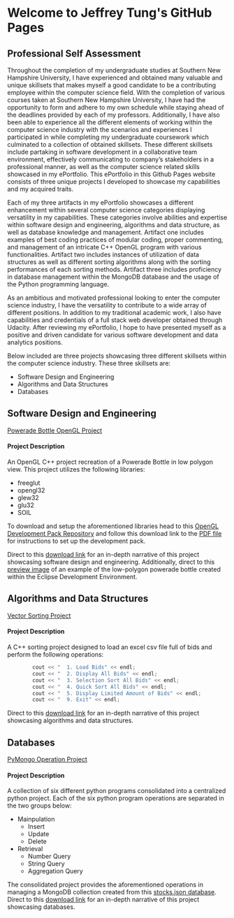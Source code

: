 # Welcome to Jeffrey Tung's GitHub Pages
## Professional Self Assessment

Throughout the completion of my undergraduate studies at Southern New Hampshire University, I have experienced and obtained many valuable and unique skillsets that makes myself a good candidate to be a contributing employee within the computer science field. With the completion of various courses taken at Southern New Hampshire University, I have had the opportunity to form and adhere to my own schedule while staying ahead of the deadlines provided by each of my professors. Additionally, I have also been able to experience all the different elements of working within the computer science industry with the scenarios and experiences I participated in while completing my undergraduate coursework which culminated to a collection of obtained skillsets. These different skillsets include partaking in software development in a collaborative team environment, effectively communicating to company’s stakeholders in a professional manner, as well as the computer science related skills showcased in my ePortfolio. This ePortfolio in this Github Pages website consists of three unique projects I developed to showcase my capabilities and my acquired traits. 

Each of my three artifacts in my ePortfolio showcases a different enhancement within several computer science categories displaying versatility in my capabilities. These categories involve abilities and expertise within software design and engineering, algorithms and data structure, as well as database knowledge and management. Artifact one includes examples of best coding practices of modular coding, proper commenting, and management of an intricate C++ OpenGL program with various functionalities. Artifact two includes instances of utilization of data structures as well as different sorting algorithms along with the sorting performances of each sorting methods. Artifact three includes proficiency in database management within the MongoDB database and the usage of the Python programming language. 
	
As an ambitious and motivated professional looking to enter the computer science industry, I have the versatility to contribute to a wide array of different positions. In addition to my traditional academic work, I also have capabilities and credentials of a full stack web developer obtained through Udacity. After reviewing my ePortfolio, I hope to have presented myself as a positive and driven candidate for various software development and data analytics positions.

Below included are three projects showcasing three different skillsets within the computer science industry. These three skillsets are:
- Software Design and Engineering
- Algorithms and Data Structures
- Databases

## Software Design and Engineering
[Powerade Bottle OpenGL Project](https://github.com/jtung0033/jtung0033.github.io/tree/master/PoweradeBottle)
#### Project Description
An OpenGL C++ project recreation of a Powerade Bottle in low polygon view. This project utilizes the following libraries:
- freeglut
- opengl32
- glew32
- glu32
- SOIL

To download and setup the aforementioned libraries head to this [OpenGL Development Pack Repository](https://bitbucket.org/jtung0033/development-pack/src/master/) and follow this download link to the [PDF file](https://bitbucket.org/jtung0033/development-pack/src/master/cs330_development_installation_instructions.pdf) for instructions to set up the development pack.

Direct to this [download link](https://github.com/jtung0033/jtung0033.github.io/blob/master/PoweradeBottle/Powerade%20Bottle%20Narrative.docx) for an in-depth narrative of this project showcasing software design and engineering. Additionally, direct to this [preview image](PoweradeBottle/Powerade%20Bottle%20Preview.png) of an example of the low-polygon powerade bottle created within the Eclipse Development Environment.

## Algorithms and Data Structures
[Vector Sorting Project](https://github.com/jtung0033/jtung0033.github.io/tree/master/VectorSorting)
#### Project Description
A C++ sorting project designed to load an excel csv file full of bids and perform the following operations:
```C++
        cout << "  1. Load Bids" << endl;
        cout << "  2. Display All Bids" << endl;
        cout << "  3. Selection Sort All Bids" << endl;
        cout << "  4. Quick Sort All Bids" << endl;
        cout << "  5. Display Limited Amount of Bids" << endl;
        cout << "  9. Exit" << endl;
```
Direct to this [download link](https://github.com/jtung0033/jtung0033.github.io/blob/master/VectorSorting/Vector%20Sorting%20Narrative.docx) for an in-depth narrative of this project showcasing algorithms and data structures.

## Databases
[PyMongo Operation Project](https://github.com/jtung0033/jtung0033.github.io/tree/master/PyMongo%20Operation)
#### Project Description
A collection of six different python programs consolidated into a centralized python project. Each of the six python program operations are separated in the two groups below:
- Mainpulation
  - Insert
  - Update
  - Delete
- Retrieval
  - Number Query
  - String Query
  - Aggregation Query

The consolidated project provides the aforementioned operations in managing a MongoDB collection created from this [stocks.json database](https://github.com/jtung0033/jtung0033.github.io/blob/master/PyMongo%20Operation/stocks.json). Direct to this [download link](https://github.com/jtung0033/jtung0033.github.io/blob/master/PyMongo%20Operation/PyMongo%20Operation%20Narrative.docx) for an in-depth narrative of this project showcasing databases.
  
